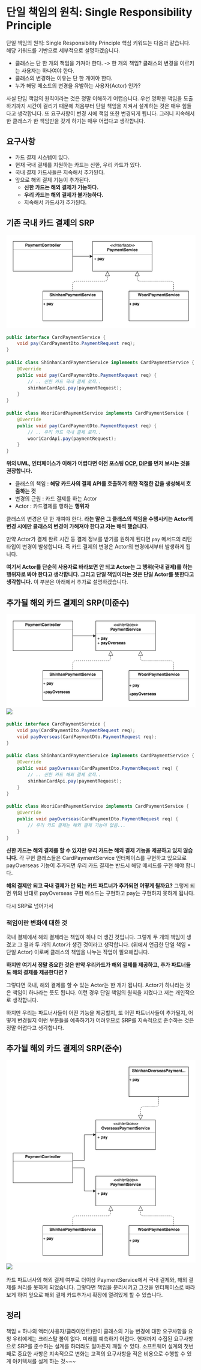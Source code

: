 # 단일 책임의 원칙: Single Responsibility Principle

단일 책임의 원칙: Single Responsibility Principle 핵심 키워드는 다음과 같습니다. 해당 키워드를 기반으로 세부적으로 설명하겠습니다.

* 클래스는 단 한 개의 책임을 가져야 한다. -> 한 개의 책임? 클래스의 변경을 이르키는 사용자는 하나여야 한다.
* 클래스의 변경하는 이유는 단 한 개여야 한다.
* 누가 해당 메소드의 변경을 유발하는 사용자(Actor) 인가?


사실 단임 책임의 원칙이라는 것은 정말 이해하기 어렵습니다. 우선 명확한 책임을 도출하기까지 시간이 걸리기 때문에 처음부터 단일 책임을 지켜서 설계하는 것은 매우 힘들다고 생각합니다. 또 요구사항이 변경 시에 책임 또한 변경되게 됩니다. 그러니 지속해서 한 클래스가 한 책임만을 갖게 하기는 매우 어렵다고 생각합니다.

## 요구사항

* 카드 결제 시스템이 있다.
* 현재 국내 결제를 지원하는 카드는 신한, 우리 카드가 있다.
* 국내 결제 카드사들은 지속해서 추가된다.
* 앞으로 해외 결제 기능이 추가된다.
    * **신한 카드는 해외 결제가 가능하다.**
    * **우리 카드는 해외 결제가 불가능하다.**
    * 지속해서 카드사가 추가된다.


## 기존 국내 카드 결제의 SRP
![img_2.png](img_2.png)

```java
public interface CardPaymentService {
    void pay(CardPaymentDto.PaymentRequest req);
}

public class ShinhanCardPaymentService implements CardPaymentService {
    @Override
    public void pay(CardPaymentDto.PaymentRequest req) {
        // .. 신한 카드 국내 결제 로직..
        shinhanCardApi.pay(paymentRequest);
    }
}

public class WooriCardPaymentService implements CardPaymentService {
    @Override
    public void pay(CardPaymentDto.PaymentRequest req) {
        // .. 우리 카드 국내 결제 로직..
        wooriCardApi.pay(paymentRequest);
    }
}
```

**위의 UML, 인터페이스가 이해가 어렵다면 이전 포스팅 [OCP](https://git.lsis.com/dive/hello-solid/blob/master/docs/OCP.md), [DIP](https://git.lsis.com/dive/hello-solid/blob/master/docs/DIP.md)를 먼저 보시는 것을 권장합니다.**


* 클래스의 책임 : **해당 카드사의 결제 API를 호출하기 위한 적절한 값을 생성해서 호출하는 것**
* 변경의 근원 : 카드 결제를 하는 Actor
* Actor : 카드결제를 행하는 **행위자**

클래스의 변경은 단 한 개여야 한다. **라는 말은 그 클래스의 책임을 수행시키는 Actor의 변경 시에만 클래스의 변경이 가해져야 한다고 저는 해석 했습니다.**

만약 Actor가 결제 완료 시간 등 결제 정보를 받기를 원하게 된다면 `pay` 메서드의 리턴 타입이 변경이 발생합니다. 즉 카드 결제의 변경은 Actor의 변경에서부터 발생하게 됩니다. 

**여기서 Actor를 단순히 사용자로 바라보면 안 되고 Actor는 그 행위(국내 결제)를 하는 행위자로 봐야 한다고 생각합니다. 그리고 단일 책임이라는 것은 단일 Actor를 뜻한다고 생각합니다.** 이 부분은 아래에서 추가로 설명하겠습니다.

## 추가될 해외 카드 결제의 SRP(미준수)

![img_3.png](img_3.png)![](https://i.imgur.com/DyLl9Fh.png)


```java
public interface CardPaymentService {
    void pay(CardPaymentDto.PaymentRequest req);
    void payOverseas(CardPaymentDto.PaymentRequest req);
}

public class ShinhanCardPaymentService implements CardPaymentService {
    @Override
    public void payOverseas(CardPaymentDto.PaymentRequest req) {
        // .. 신한 카드 해외 결제 로직..
        shinhanCardApi.pay(paymentRequest);
    }
}

public class WooriCardPaymentService implements CardPaymentService {
    @Override
    public void payOverseas(CardPaymentDto.PaymentRequest req) {
        // 우리 카드 결제는 해외 결제 기능이 없음...
    }
}
```
**신한 카드는 해외 결제를 할 수 있지만 우리 카드는 해외 결제 기능을 제공하고 있지 않습니다.** 각 구현 클래스들은 CardPaymentService 인터페이스를 구현하고 있으므로 payOverseas 기능이 추가되면 우리 카드 결제는 반드시 해당 메서드를 구현 해야 합니다. 

**해외 결제만 되고 국내 결제가 안 되는 카드 파트너가 추가되면 어떻게 될까요?** 그렇게 되면 위와 반대로 payOverseas 구현 메소드는 구현하고 pay는 구현하지 못하게 됩니다.

다시 SRP로 넘어가서 


### 책임이란 변화에 대한 것

국내 결제에서 해외 결제라는 책임이 하나 더 생긴 것입니다. 그렇게 두 개의 책임이 생겼고 그 결과 두 개의 Actor가 생긴 것이라고 생각합니다. (위에서 언급한 단일 책임 = 단일 Actor) 이로써 클래스의 책임을 나누는 작업이 필요해집니다.

**하지만 여기서 정말 중요한 것은 만약 우리카드가 해외 결제를 제공하고, 추가 파트너들도 해외 결제를 제공한다면 ?**

그렇다면 국내, 해외 결제를 할 수 있는 Actor는 한 개가 됩니다. Actor가 하나라는 것은 책임이 하나라는 뜻도 됩니다. 이런 경우 단일 책임의 원칙을 지켰다고 저는 개인적으로 생각합니다.

하지만 우리는 파트너사들이 어떤 기능을 제공할지, 또 어떤 파트너사들이 추가될지, 어떻게 변경될지 이런 부분들을 예측하기가 어려우므로 SRP를 지속적으로 준수하는 것은 정말 어렵다고 생각합니다.



## 추가될 해외 카드 결제의 SRP(준수)

![img_4.png](img_4.png)![](https://i.imgur.com/1vc5En5.png)

카드 파트너사의 해외 결제 여부로 더이상 PaymentService에서 국내 결제와, 해외 결제를 처리를 못하게 되었습니다. 그렇다면 책임을 분리시키고 그것을 인터페이스로 바라보게 하여 앞으로 해외 결제 카드추가시 확장에 열려있게 할 수 있습니다.


## 정리
책임 = 하나의 액터(사용자/클라이언트)만이 클래스의 기능 변경에 대한 요구사항을 요청
우리에게는 크리스탈 볼이 없다. 미래를 예측하기 어렵다. 현재까지 수집된 요구사항으로 SRP를 준수하는 설계를
하더라도 얼마든지 깨질 수 있다. 소프트웨어 설계의 첫번째로 중요한 사항은 지속적으로 변화는 고객의 요구사항을 
적은 비용으로 수행할 수 있게 아키텍처를 설계 하는 것~~~
